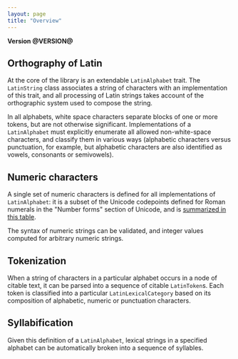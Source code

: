 ```yaml
---
layout: page
title: "Overview"
---
```


**Version @VERSION@**


## Orthography of Latin

At the core of the library is an extendable `LatinAlphabet` trait.  The `LatinString` class associates a string of characters with an implementation of this trait, and all processing of Latin strings takes account of the orthographic system used to compose the string.

In all alphabets, white space characters separate blocks of one or more tokens, but are not otherwise significant.  Implementations of a `LatinAlphabet` must explicitly enumerate all allowed non-white-space characters, and classify them in various ways (alphabetic characters versus punctuation, for example, but alphabetic characters are also identified as vowels, consonants or semivowels).

## Numeric characters

A single set of numeric characters is defined for all implementations of `LatinAlphabet`:  it is a subset of the Unicode codepoints defined for Roman numerals in the "Number forms" section of Unicode, and is [summarized in this table](../numerics).

The syntax of numeric strings can be validated, and integer values computed for arbitrary numeric strings.

## Tokenization

When a string of characters in a particular alphabet occurs in a node of citable text, it can be parsed into a sequence of citable `LatinToken`s. Each token is classified into a particular `LatinLexicalCategory` based on its composition of alphabetic, numeric or punctuation characters.


## Syllabification

Given this definition of a `LatinAlphabet`, lexical strings in a specified alphabet can be automatically broken into a sequence of syllables.
